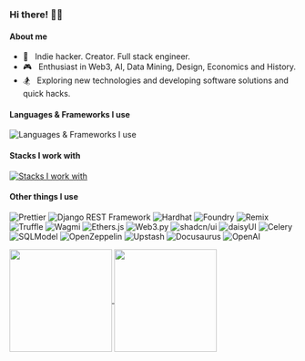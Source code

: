 
<h3> Hi there! 👋🏻 </h3>

#### About me

- 🥷 &nbsp; Indie hacker. Creator. Full stack engineer.
- 🎮 &nbsp; Enthusiast in Web3, AI, Data Mining, Design, Economics and History.
- 🏂 &nbsp; Exploring new technologies and developing software solutions and quick hacks.

#### Languages & Frameworks I use
![Languages & Frameworks I use](https://skillicons.dev/icons?i=ts,js,react,redux,nextjs,tailwind,vue,vuetify,vite,webpack,sass,npm,pnpm,html,css,python,fastapi,django,md,graphql,zig,solidity,threejs)

#### Stacks I work with
[![Stacks I work with](https://skillicons.dev/icons?i=postgres,mysql,sqlite,supabase,redis,nginx,linux,nodejs,grafana,prometheus,docker,kubernetes,githubactions,git,github,postman,figma,cloudflare,vscode,sublime,bash,heroku,ipfs,vercel,aws,gcp,
)](https://skillicons.dev)

#### Other things I use
<p>
  <img alt="Prettier" src="https://img.shields.io/badge/-Prettier-F7B93E?style=flat-square&logo=prettier&logoColor=white" />
  <img alt="Django REST Framework" src="https://img.shields.io/badge/-DRF-009688?style=flat-square&logo=django&logoColor=white" />
  <img alt="Hardhat" src="https://img.shields.io/badge/-Hardhat-FFDC00?style=flat-square&logo=Hardhat&logoColor=black" />
  <img alt="Foundry" src="https://img.shields.io/badge/-Foundry-FFDC00?style=flat-square&logo=Foundry&logoColor=black" />
  <img alt="Remix" src="https://img.shields.io/badge/-Remix-007ACC?style=flat-square&logo=remix&logoColor=white" />
  <img alt="Truffle" src="https://img.shields.io/badge/-Truffle-FF6F61?style=flat-square&logo=truffle&logoColor=white" />
  <img alt="Wagmi" src="https://img.shields.io/badge/-Wagmi-F05032?style=flat-square&logo=wagmi&logoColor=white" />
  <img alt="Ethers.js" src="https://img.shields.io/badge/-Ethers.js-3C3C3D?style=flat-square&logo=ethers.js&logoColor=white" />
  <img alt="Web3.py" src="https://img.shields.io/badge/-Web3.py-61DAFB?style=flat-square&logo=web3.py&logoColor=white" />
  <img alt="shadcn/ui" src="https://img.shields.io/badge/-shadcn%2Fui-8A2BE2?style=flat-square&logo=shadcnui&logoColor=white" />
  <img alt="daisyUI" src="https://img.shields.io/badge/-daisyUI-FF69B4?style=flat-square&logo=daisyui&logoColor=white" />
  <img alt="Celery" src="https://img.shields.io/badge/-Celery-37814A?style=flat-square&logo=celery&logoColor=white" />
  <img alt="SQLModel" src="https://img.shields.io/badge/-SQLModel-007ACC?style=flat-square&logo=sqlite&logoColor=white" />
  <img alt="OpenZeppelin" src="https://img.shields.io/badge/-OpenZeppelin-4E5EE4?style=flat-square&logo=openzeppelin&logoColor=white" />
  <img alt="Upstash" src="https://img.shields.io/badge/-Upstash-00C7B7?style=flat-square&logo=upstash&logoColor=white" />
  <img alt="Docusaurus" src="https://img.shields.io/badge/-Docusaurus-403C54?style=flat-square&logo=docusaurus&logoColor=white" />
  <img alt="OpenAI" src="https://img.shields.io/badge/-GPTs-412991?style=flat-square&logo=openai&logoColor=white" />
</p>


<a href="https://github.com/jackleeio">
  <img height=180 align="center" src="https://github-readme-stats-pi-plum.vercel.app/api?username=jackleeio&theme=radical&show_icons=true&bg_color=30,e96443,904e95&title_color=fff&hide=stars" />
</a>
<a href="https://github.com/jackleeio">
  <img height=180 align="center" src="https://github-readme-stats-pi-plum.vercel.app/api/top-langs?username=jackleeio&layout=compact&langs_count=8&card_width=320&theme=radical&show_icons=true&bg_color=30,e96443,904e95&title_color=fff" />
</a>
